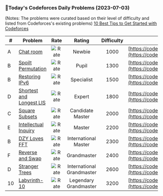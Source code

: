 ### 🌟Today's Codeforces Daily Problems (2023-07-03)
(Notes: The problems were curated based on their level of difficulty and listed from Codeforces's existing problems)
[10 Best Tips to Get Started with Codeforces](https://github.com/ika9810/Codeforces-Daily-Problems/blob/main/10%20Best%20Tips%20to%20Get%20Started%20with%20Codeforces.md)

| # | Problem | Rate| Rating | Difficulty | Contest |
|---| ----- | :--------: | :----------: | :----------: | ---------- |
|A|[Chat room](https://codeforces.com/contest/58/problem/A)|![Rate](https://img.shields.io/badge/Newbie-1000-lightgrey)|Newbie|1000|[https://codeforces.com/contest/58](https://codeforces.com/contest/58)|
|B|[Spoilt Permutation](https://codeforces.com/contest/56/problem/B)|![Rate](https://img.shields.io/badge/Pupil-1300-brightgreen)|Pupil|1300|[https://codeforces.com/contest/56](https://codeforces.com/contest/56)|
|B|[Restoring IPv6](https://codeforces.com/contest/250/problem/B)|![Rate](https://img.shields.io/badge/Specialist-1500-9cf)|Specialist|1500|[https://codeforces.com/contest/250](https://codeforces.com/contest/250)|
|D|[Shortest and Longest LIS](https://codeforces.com/contest/1304/problem/D)|![Rate](https://img.shields.io/badge/Expert-1800-blue)|Expert|1800|[https://codeforces.com/contest/1304](https://codeforces.com/contest/1304)|
|C|[Square Subsets](https://codeforces.com/contest/895/problem/C)|![Rate](https://img.shields.io/badge/Candidate%20Master-2000-blueviolet)|Candidate Master|2000|[https://codeforces.com/contest/895](https://codeforces.com/contest/895)|
|E|[Intellectual Inquiry](https://codeforces.com/contest/645/problem/E)|![Rate](https://img.shields.io/badge/Master-2200-orange)|Master|2200|[https://codeforces.com/contest/645](https://codeforces.com/contest/645)|
|B|[DZY Loves FFT](https://codeforces.com/contest/444/problem/B)|![Rate](https://img.shields.io/badge/International%20Master-2300-orange)|International Master|2300|[https://codeforces.com/contest/444](https://codeforces.com/contest/444)|
|F|[Reverse and Swap](https://codeforces.com/contest/1401/problem/F)|![Rate](https://img.shields.io/badge/Grandmaster-2400-red)|Grandmaster|2400|[https://codeforces.com/contest/1401](https://codeforces.com/contest/1401)|
|D|[Stranger Trees](https://codeforces.com/contest/917/problem/D)|![Rate](https://img.shields.io/badge/International%20Grandmaster-2600-red)|International Grandmaster|2600|[https://codeforces.com/contest/917](https://codeforces.com/contest/917)|
|10|[Labyrinth-10](https://codeforces.com/contest/921/problem/10)|![Rate](https://img.shields.io/badge/Legendary%20Grandmaster-3200-red)|Legendary Grandmaster|3200|[https://codeforces.com/contest/921](https://codeforces.com/contest/921)|
